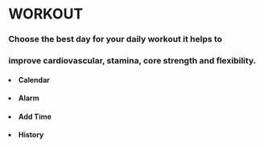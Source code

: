 # WORKOUT
### Choose the best day for your daily workout it helps to
### improve cardiovascular, stamina, core strength and flexibility.
#### <li> Calendar</li>
#### <li> Alarm</li>
#### <li> Add Time</li>
#### <li> History</li>
